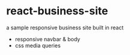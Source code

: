 # react-business-site

a sample responsive business site built in react

- responsive navbar & body
- css media queries
